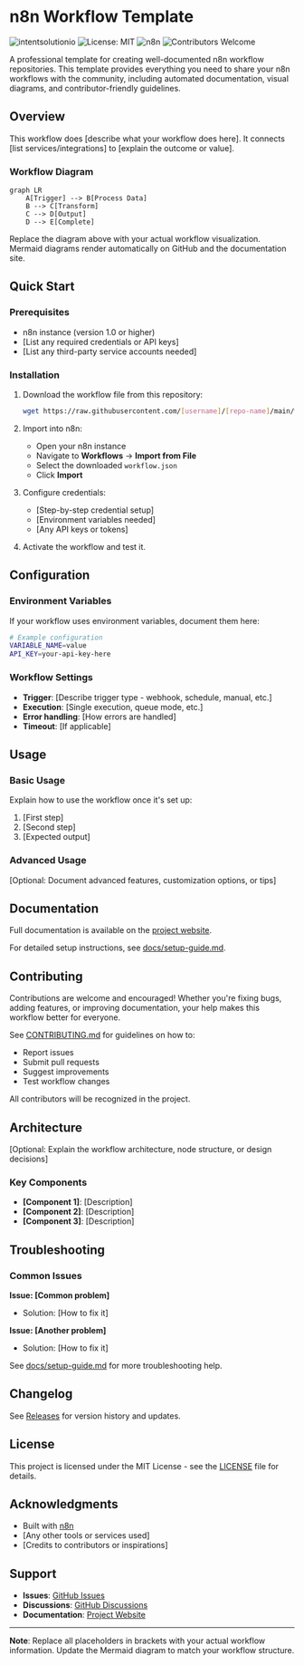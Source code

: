 # n8n Workflow Template

![intentsolutionio](https://img.shields.io/badge/intentsolutionio-000000?style=flat&logo=&logoColor=white)
![License: MIT](https://img.shields.io/badge/License-MIT-yellow.svg)
![n8n](https://img.shields.io/badge/n8n-v1.0+-orange.svg)
![Contributors Welcome](https://img.shields.io/badge/contributors-welcome-brightgreen.svg)

A professional template for creating well-documented n8n workflow repositories. This template provides everything you need to share your n8n workflows with the community, including automated documentation, visual diagrams, and contributor-friendly guidelines.

## Overview

This workflow does [describe what your workflow does here]. It connects [list services/integrations] to [explain the outcome or value].

### Workflow Diagram

```mermaid
graph LR
    A[Trigger] --> B[Process Data]
    B --> C[Transform]
    C --> D[Output]
    D --> E[Complete]
```

Replace the diagram above with your actual workflow visualization. Mermaid diagrams render automatically on GitHub and the documentation site.

## Quick Start

### Prerequisites

- n8n instance (version 1.0 or higher)
- [List any required credentials or API keys]
- [List any third-party service accounts needed]

### Installation

1. Download the workflow file from this repository:
   ```bash
   wget https://raw.githubusercontent.com/[username]/[repo-name]/main/workflow/workflow.json
   ```

2. Import into n8n:
   - Open your n8n instance
   - Navigate to **Workflows** → **Import from File**
   - Select the downloaded `workflow.json`
   - Click **Import**

3. Configure credentials:
   - [Step-by-step credential setup]
   - [Environment variables needed]
   - [Any API keys or tokens]

4. Activate the workflow and test it.

## Configuration

### Environment Variables

If your workflow uses environment variables, document them here:

```bash
# Example configuration
VARIABLE_NAME=value
API_KEY=your-api-key-here
```

### Workflow Settings

- **Trigger**: [Describe trigger type - webhook, schedule, manual, etc.]
- **Execution**: [Single execution, queue mode, etc.]
- **Error handling**: [How errors are handled]
- **Timeout**: [If applicable]

## Usage

### Basic Usage

Explain how to use the workflow once it's set up:

1. [First step]
2. [Second step]
3. [Expected output]

### Advanced Usage

[Optional: Document advanced features, customization options, or tips]

## Documentation

Full documentation is available on the [project website](https://[username].github.io/[repo-name]/).

For detailed setup instructions, see [docs/setup-guide.md](docs/setup-guide.md).

## Contributing

Contributions are welcome and encouraged! Whether you're fixing bugs, adding features, or improving documentation, your help makes this workflow better for everyone.

See [CONTRIBUTING.md](CONTRIBUTING.md) for guidelines on how to:
- Report issues
- Submit pull requests
- Suggest improvements
- Test workflow changes

All contributors will be recognized in the project.

## Architecture

[Optional: Explain the workflow architecture, node structure, or design decisions]

### Key Components

- **[Component 1]**: [Description]
- **[Component 2]**: [Description]
- **[Component 3]**: [Description]

## Troubleshooting

### Common Issues

**Issue: [Common problem]**
- Solution: [How to fix it]

**Issue: [Another problem]**
- Solution: [How to fix it]

See [docs/setup-guide.md](docs/setup-guide.md) for more troubleshooting help.

## Changelog

See [Releases](https://github.com/[username]/[repo-name]/releases) for version history and updates.

## License

This project is licensed under the MIT License - see the [LICENSE](LICENSE) file for details.

## Acknowledgments

- Built with [n8n](https://n8n.io)
- [Any other tools or services used]
- [Credits to contributors or inspirations]

## Support

- **Issues**: [GitHub Issues](https://github.com/[username]/[repo-name]/issues)
- **Discussions**: [GitHub Discussions](https://github.com/[username]/[repo-name]/discussions)
- **Documentation**: [Project Website](https://[username].github.io/[repo-name]/)

---

**Note**: Replace all placeholders in brackets with your actual workflow information. Update the Mermaid diagram to match your workflow structure.
